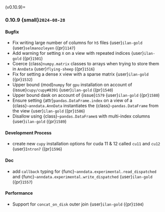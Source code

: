 (v0.10.9)=
### 0.10.9 {small}`2024-08-28`

#### Bugfix

- Fix writing large number of columns for `h5` files {user}`ilan-gold` {user}`selmanozleyen` ({pr}`1147`)
- Add warning for setting `X` on a view with repeated indices {user}`ilan-gold` ({pr}`1501`)
- Coerce {class}`numpy.matrix` classes to arrays when trying to store them in `AnnData` {user}`flying-sheep` ({pr}`1516`)
- Fix for setting a dense `X` view with a sparse matrix {user}`ilan-gold` ({pr}`1532`)
- Upper bound {mod}`numpy` for `gpu` installation on account of {issue}`cupy/cupy#8391` {user}`ilan-gold` ({pr}`1540`)
- Upper bound dask on account of {issue}`1579` {user}`ilan-gold` ({pr}`1580`)
- Ensure setting {attr}`pandas.DataFrame.index` on a view of a {class}`~anndata.AnnData` instantiates the {class}`~pandas.DataFrame` from the view {user}`ilan-gold` ({pr}`1586`)
- Disallow using {class}`~pandas.DataFrame`s with multi-index columns {user}`ilan-gold` ({pr}`1589`)

#### Development Process

- create new `cupy` installation options for cuda 11 & 12 called `cu11` and `cu12` {user}`Intron7` ({pr}`1596`)

#### Doc

- add `callback` typing for {func}`~anndata.experimental.read_dispatched` and {func}`~anndata.experimental.write_dispatched` {user}`ilan-gold` ({pr}`1557`)

#### Performance

- Support for `concat_on_disk` outer join {user}`ilan-gold` ({pr}`1504`)
